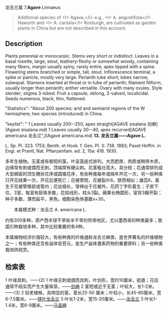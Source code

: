 龙舌兰属
7.**Agave** Linnaeus

> Additional species of &lt;I&gt; Agave,&lt;/I&gt; e.g., &lt;I&gt; A. angustifolia&lt;/I&gt; Haworth and &lt;I&gt; A. cantala&lt;/I&gt; Roxburgh, are cultivated as garden plants in China but are not described in this account.


## Description
Plants perennial or monocarpic. Stems very short or indistinct. Leaves in a basal rosette, large, stout, leathery-fleshy or somewhat woody, containing many fibers, margin usually spiny, rarely entire, apex tipped with a spine. Flowering stems branched or simple, tall, stout. Inflorescence terminal, a spike or panicle, mostly very large. Perianth tube short; lobes narrow, subequal. Stamens inserted at throat or in tube of perianth; filament filiform, usually longer than perianth; anther versatile. Ovary with many ovules. Style slender; stigma 3-lobed. Fruit a capsule, oblong, 3-valved, loculicidal. Seeds numerous, black, thin, flattened.

  "Statistics": "About 200 species: arid and semiarid regions of the W hemisphere; two species (introduced) in China.

  "keylist": "
1 Leaves usually 200--250, apex straight[AGAVE sisalana 剑麻](Agave sisalana.md)
1 Leaves usually 30--40, apex recurved[AGAVE americana 龙舌兰",](Agave americana.md)
**13. 龙舌兰属——Agave L.**

L. Sp. Pl. 323. 1753; Benth. et Hook. f. Gen. Pl. 3: 738. 1883; Paxet Hoffm. in Engl. et Prantl, Nat. Pflanzenfam. ed. 2, 15a: 418. 1930.

多年生植物。无茎或有极短的茎。叶呈莲座式排列，大而肥厚，肉质或稍带木质，边缘常有刺或偶而无刺，顶端常有硬尖刺。花茎粗壮高大，具分枝；花通常排列成大型稠密的顶生穗状花序或圆锥花序，有些种类每年或隔年开花一次，另一些种类只开花结果一次，开花后便死亡；花被管短，花被裂片6，狭而相似；雄蕊6，着生于花被管喉部或管内；花丝细长，常伸出于花被外，花药丁字形着生；子房下位，3室，每室有胚珠多数，花柱线形，柱头3裂。蒴果长椭圆形，室背3瓣开裂；种子多数，薄而扁平，黑色。细胞染色体基数x=30。
<p style='text-indent:28px'>本属模式种：龙舌兰 A. americana L.

约有300多种，原产西半球干旱和半干旱的热带地区，尤以墨西哥的种类最多；我国引种栽培多种，其中比较重要的有4种。

本属植物经济价值较大，有些种类的纤维通称龙舌兰麻类，是世界著名的纤维植物之一；有些种类还含有甾体皂苷元，是生产甾体激素药物的重要原料；另一些种类栽培供观赏。

## 检索表

1 叶缘具刺。——(2)
1 叶缘无刺或偶而具刺，叶剑形，宽约10厘米，挺直；花后通常不结实而产生大量珠芽。——[剑麻](Agave%20sisalana.md)
2 茎短或近于无茎；叶较大，长1-2米。——(3)
2 较老植株，具明显的茎，茎长25-50 厘米；叶较小，长45-60厘米，宽6-7.5厘米。——[狭叶龙舌兰](Agave%20angustifolia.md)
3 叶长1-2米，宽15-20厘米。——[龙舌兰](Agave%20americana.md)
3 叶长1-1.4米，宽6-9厘米。——[马盖麻](Agave%20cantula.md)
